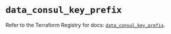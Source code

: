 # `data_consul_key_prefix`

Refer to the Terraform Registry for docs: [`data_consul_key_prefix`](https://registry.terraform.io/providers/hashicorp/consul/2.22.0/docs/data-sources/key_prefix).
